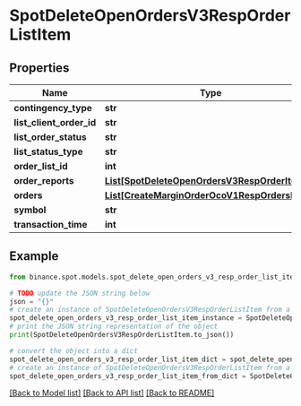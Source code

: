# SpotDeleteOpenOrdersV3RespOrderListItem


## Properties

Name | Type | Description | Notes
------------ | ------------- | ------------- | -------------
**contingency_type** | **str** |  | [optional] 
**list_client_order_id** | **str** |  | [optional] 
**list_order_status** | **str** |  | [optional] 
**list_status_type** | **str** |  | [optional] 
**order_list_id** | **int** |  | [optional] 
**order_reports** | [**List[SpotDeleteOpenOrdersV3RespOrderItem]**](SpotDeleteOpenOrdersV3RespOrderItem.md) |  | [optional] 
**orders** | [**List[CreateMarginOrderOcoV1RespOrdersInner]**](CreateMarginOrderOcoV1RespOrdersInner.md) |  | [optional] 
**symbol** | **str** |  | [optional] 
**transaction_time** | **int** |  | [optional] 

## Example

```python
from binance.spot.models.spot_delete_open_orders_v3_resp_order_list_item import SpotDeleteOpenOrdersV3RespOrderListItem

# TODO update the JSON string below
json = "{}"
# create an instance of SpotDeleteOpenOrdersV3RespOrderListItem from a JSON string
spot_delete_open_orders_v3_resp_order_list_item_instance = SpotDeleteOpenOrdersV3RespOrderListItem.from_json(json)
# print the JSON string representation of the object
print(SpotDeleteOpenOrdersV3RespOrderListItem.to_json())

# convert the object into a dict
spot_delete_open_orders_v3_resp_order_list_item_dict = spot_delete_open_orders_v3_resp_order_list_item_instance.to_dict()
# create an instance of SpotDeleteOpenOrdersV3RespOrderListItem from a dict
spot_delete_open_orders_v3_resp_order_list_item_from_dict = SpotDeleteOpenOrdersV3RespOrderListItem.from_dict(spot_delete_open_orders_v3_resp_order_list_item_dict)
```
[[Back to Model list]](../README.md#documentation-for-models) [[Back to API list]](../README.md#documentation-for-api-endpoints) [[Back to README]](../README.md)


